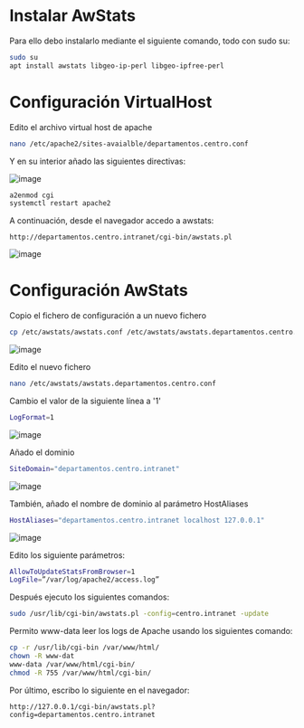 
# Instalar AwStats

Para ello debo instalarlo mediante el siguiente comando, todo con sudo su:

```bash
sudo su
apt install awstats libgeo-ip-perl libgeo-ipfree-perl
```

# Configuración VirtualHost

Edito el archivo virtual host de apache

```bash
nano /etc/apache2/sites-avaialble/departamentos.centro.conf
```

Y en su interior añado las siguientes directivas:

![image](https://user-images.githubusercontent.com/91189372/205601656-8cf24e21-2f74-4c33-a181-28101343768d.png)

```bash
a2enmod cgi
systemctl restart apache2
```

A continuación, desde el navegador accedo a awstats:

```
http://departamentos.centro.intranet/cgi-bin/awstats.pl
```

![image](https://user-images.githubusercontent.com/91189372/205603346-a5c3cfdf-40d0-4079-ba16-96270a2657dd.png)


# Configuración AwStats

Copio el fichero de configuración a un nuevo fichero

```bash
cp /etc/awstats/awstats.conf /etc/awstats/awstats.departamentos.centro.conf
```

![image](https://user-images.githubusercontent.com/91189372/205603920-de23cb3f-092f-45cf-b103-c4d6f9cc9059.png)

Edito el nuevo fichero

```bash
nano /etc/awstats/awstats.departamentos.centro.conf
```

Cambio el valor de la siguiente línea a '1'

```bash
LogFormat=1
```

![image](https://user-images.githubusercontent.com/91189372/205604862-17c07f7f-b3cd-4254-9885-7faa9b4d1dbf.png)


Añado el dominio

```bash
SiteDomain="departamentos.centro.intranet"
```

![image](https://user-images.githubusercontent.com/91189372/205605097-ace52552-6330-436e-b1dd-0aa28e2deca0.png)

También, añado el nombre de dominio al parámetro HostAliases

```bash
HostAliases="departamentos.centro.intranet localhost 127.0.0.1"
```

![image](https://user-images.githubusercontent.com/91189372/205605465-88cb85c7-c366-4b94-9bc1-8c80bbb7a70a.png)

Edito los siguiente parámetros:

```bash
AllowToUpdateStatsFromBrowser=1
LogFile=”/var/log/apache2/access.log”
```

Después ejecuto los siguientes comandos:

```bash
sudo /usr/lib/cgi-bin/awstats.pl -config=centro.intranet -update
```

Permito www-data leer los logs de Apache usando los siguientes comando:

```bash
cp -r /usr/lib/cgi-bin /var/www/html/
chown -R www-dat
www-data /var/www/html/cgi-bin/
chmod -R 755 /var/www/html/cgi-bin/
```

Por último, escribo lo siguiente en el navegador:

```
http://127.0.0.1/cgi-bin/awstats.pl?config=departamentos.centro.intranet

```




